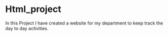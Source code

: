 # Html_project
In this Project I have created a website for my department to keep track the day to day activities.
